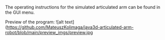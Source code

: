 The operating instructions for the simulated articulated arm can be found in the GUI menu.

Preview of the program:
![alt text](https://github.com/MateuszKolimaga/java3d-articulated-arm-robot/blob/main/preview_imgs/preview.jpg
